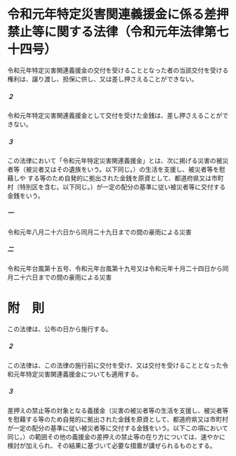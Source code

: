 # 令和元年特定災害関連義援金に係る差押禁止等に関する法律（令和元年法律第七十四号）
令和元年特定災害関連義援金の交付を受けることとなった者の当該交付を受ける権利は、譲り渡し、担保に供し、又は差し押さえることができない。
##### ２
令和元年特定災害関連義援金として交付を受けた金銭は、差し押さえることができない。
##### ３
この法律において「令和元年特定災害関連義援金」とは、次に掲げる災害の被災者等（被災者又はその遺族をいう。以下同じ。）の生活を支援し、被災者等を慰藉しや
する等のため自発的に拠出された金銭を原資として、都道府県又は市町村（特別区を含む。以下同じ。）が一定の配分の基準に従い被災者等に交付する金銭をいう。
##### 一
令和元年八月二十六日から同月二十九日までの間の豪雨による災害
##### 二
令和元年台風第十五号、令和元年台風第十九号又は令和元年十月二十四日から同月二十六日までの間の豪雨による災害
# 附　則
この法律は、公布の日から施行する。
##### ２
この法律は、この法律の施行前に交付を受け、又は交付を受けることとなった令和元年特定災害関連義援金についても適用する。
##### ３
差押えの禁止等の対象となる義援金（災害の被災者等の生活を支援し、被災者等を慰藉する等のため自発的に拠出された金銭を原資として、都道府県又は市町村が一定の配分の基準に従い被災者等に交付する金銭をいう。以下この項において同じ。）の範囲その他の義援金の差押えの禁止等の在り方については、速やかに検討が加えられ、その結果に基づいて必要な措置が講ぜられるものとする。
